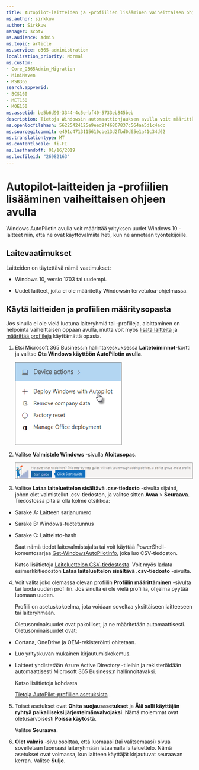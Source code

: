 ```yaml
---
title: Autopilot-laitteiden ja -profiilien lisääminen vaiheittaisen ohjeen avulla
ms.author: sirkkuw
author: Sirkkuw
manager: scotv
ms.audience: Admin
ms.topic: article
ms.service: o365-administration
localization_priority: Normal
ms.custom:
- Core_O365Admin_Migration
- MiniMaven
- MSB365
search.appverid:
- BCS160
- MET150
- MOE150
ms.assetid: be5b6d90-3344-4c5e-bf40-5733eb845beb
description: Tietoja Windowsin automaattiohjauksen avulla voit määrittää yrityksellesi uuden Windows 10 laitteet.
ms.openlocfilehash: 56225424125e9eed9f46867837c564aa5d1c4adc
ms.sourcegitcommit: e491c4713115610cbe13d2fbd0d65e1a41c34d62
ms.translationtype: MT
ms.contentlocale: fi-FI
ms.lasthandoff: 01/16/2019
ms.locfileid: "26982163"
---
```

# <a name="use-the-step-by-step-guide-to-add-autopilot-devices-and-profile"></a>Autopilot-laitteiden ja -profiilien lisääminen vaiheittaisen ohjeen avulla

Windows AutoPilotin avulla voit määrittää yrityksen uudet Windows 10 -laitteet niin, että ne ovat käyttövalmiita heti, kun ne annetaan työntekijöille.
  
## <a name="device-requirements"></a>Laitevaatimukset

Laitteiden on täytettävä nämä vaatimukset:
  
- Windows 10, versio 1703 tai uudempi.
    
- Uudet laitteet, joita ei ole määritetty Windowsin tervetuloa-ohjelmassa.
    
## <a name="use-the-setup-guide-to-create-devices-and-profiles"></a>Käytä laitteiden ja profiilien määritysopasta

Jos sinulla ei ole vielä luotuna laiteryhmiä tai -profiileja, aloittaminen on helpointa vaiheittaisen oppaan avulla, mutta voit myös [lisätä laitteita](create-and-edit-autopilot-devices.md) ja [määrittää profiileja](create-and-edit-autopilot-profiles.md) käyttämättä opasta. 
  
1. Etsi Microsoft 365 Business:n hallintakeskuksessa **Laitetoiminnot**-kortti ja valitse **Ota Windows käyttöön AutoPilotin avulla**.
    
    ![On the Device actions card, choose Deploy Windows with Autopilot.](media/160d5c2a-11a8-48f9-a8aa-70f084b85448.png)
  
2. Valitse **Valmistele Windows** -sivulla **Aloitusopas**.
    
    ![Click Start guide for step-by-step instructions for Autopilot.](media/31662655-d1e6-437d-87ea-c0dec5da56f7.png)
  
3. Valitse **Lataa laiteluettelon sisältävä .csv-tiedosto** -sivulta sijainti, johon olet valmistellut .csv-tiedoston, ja valitse sitten **Avaa** \> **Seuraava**. Tiedostossa pitäisi olla kolme otsikkoa:
    
  - Sarake A: Laitteen sarjanumero
    
  - Sarake B: Windows-tuotetunnus
    
  - Sarake C: Laitteisto-hash
    
    Saat nämä tiedot laitevalmistajalta tai voit käyttää PowerShell-komentosarjaa [Get-WindowsAutoPilotInfo](https://www.powershellgallery.com/packages/Get-WindowsAutoPilotInfo), joka luo CSV-tiedoston. 
    
    Katso lisätietoja [Laiteluettelon CSV-tiedostosta](https://support.office.com/article/932e3676-2491-49f0-9177-d893d2f5276e). Voit myös ladata esimerkkitiedoston **Lataa laiteluettelon sisältävä .csv-tiedosto** -sivulta. 
    
4. Voit valita joko olemassa olevan profiilin **Profiilin määrittäminen** -sivulta tai luoda uuden profiilin. Jos sinulla ei ole vielä profiilia, ohjelma pyytää luomaan uuden. 
    
    Profiili on asetuskokoelma, jota voidaan soveltaa yksittäiseen laitteeseen tai laiteryhmään.
    
    Oletusominaisuudet ovat pakolliset, ja ne määritetään automaattisesti. Oletusominaisuudet ovat:
    
  - Cortana, OneDrive ja OEM-rekisteröinti ohitetaan.
    
  - Luo yrityskuvan mukainen kirjautumiskokemus.
    
  - Laitteet yhdistetään Azure Active Directory -tileihin ja rekisteröidään automaattisesti Microsoft 365 Business:n hallinnoitavaksi.
    
    Katso lisätietoja kohdasta
    
    [Tietoja AutoPilot-profiilien asetuksista](autopilot-profile-settings.md) . 
    
5. Toiset asetukset ovat **Ohita suojausasetukset** ja **Älä salli käyttäjän ryhtyä paikalliseksi järjestelmänvalvojaksi**. Nämä molemmat ovat oletusarvoisesti **Poissa käytöstä**. 
    
    Valitse **Seuraava**.
    
6. **Olet valmis** -sivu osoittaa, että luomaasi (tai valitsemaasi) sivua sovelletaan luomaasi laiteryhmään lataamalla laiteluettelo. Nämä asetukset ovat voimassa, kun laitteen käyttäjät kirjautuvat seuraavan kerran. Valitse **Sulje**.
    